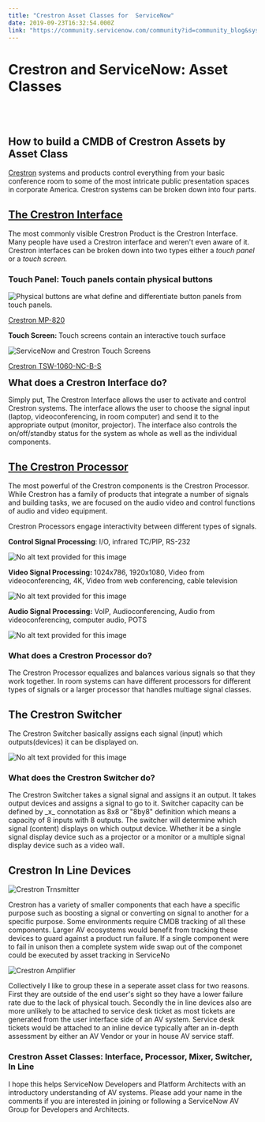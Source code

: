 ```yaml
---
title: "Crestron Asset Classes for  ServiceNow"
date: 2019-09-23T16:32:54.000Z
link: "https://community.servicenow.com/community?id=community_blog&sys_id=0b6187b91b400494fff162c4bd4bcbc6"
---
```


<h1 class="reader-article-header__title t-40 t-black t-normal pv4">Crestron and ServiceNow: Asset Classes</h1>

<div class="reader-author-info__container-wrapper"> </div>
<div id="ember59" class="ember-view"> </div>
<div id="ember61" class="ember-view">
<div class="reader-article-content">
<h2>How to build a CMDB of Crestron Assets by Asset Class</h2>
<p><a href="https://www.crestron.com/" target="_blank" rel="noopener noreferrer nofollow">Crestron</a> systems and products control everything from your basic conference room to some of the most intricate public presentation spaces in corporate America. Crestron systems can be broken down into four parts.</p>
<h2><strong><u>The Crestron Interface</u></strong></h2>
<p>The most commonly visible Crestron Product is the Crestron Interface. Many people have used a Crestron interface and weren&#39;t even aware of it. Crestron interfaces can be broken down into two types either a <em>touch panel </em>or a <em>touch screen.</em></p>
<h3><strong>Touch Panel</strong>: Touch panels contain physical buttons</h3>
<div class="slate-resizable-image-embed slate-image-embed__resize-left"><img src="https://media.licdn.com/dms/image/C4E12AQEMXKk8-JzI5Q/article-inline_image-shrink_1000_1488/0?e&#61;1574899200&amp;v&#61;beta&amp;t&#61;gxBvNCuKqCmMVtQi2wqhQXnDeUqqZm4c3ZfnwRjywAc" alt="Physical buttons are what define and differentiate button panels from touch panels." /></div>
<p><a href="https://www.crestron.com/en-US/Products/Control-Surfaces/Keypads/Presentation-Controllers/MP-B20-B-T" target="_blank" rel="noopener noreferrer nofollow">Crestron MP-820</a></p>
<p><strong>Touch Screen: </strong>Touch screens contain an interactive touch surface</p>
<div class="slate-resizable-image-embed slate-image-embed__resize-left"><img src="https://media.licdn.com/dms/image/C4E12AQE3soDoDUfw9g/article-inline_image-shrink_1000_1488/0?e&#61;1574899200&amp;v&#61;beta&amp;t&#61;BD4DFHDfkQa7DaRyTpVE_gxTS480X98dInRqXDVZg6I" alt="ServiceNow and Crestron Touch Screens" /></div>
<p><a href="https://www.crestron.com/en-US/Products/Control-Surfaces/Touch-Screens/Large-Touch-Screens/TSW-1060-NC-B-S" target="_blank" rel="noopener noreferrer nofollow">Crestron TSW-1060-NC-B-S</a></p>
<p><span style="font-size: 14pt;"><strong>What does a Crestron Interface do?</strong></span></p>
<p>Simply put, The Crestron Interface allows the user to activate and control Crestron systems. The interface allows the user to choose the signal input (laptop, videoconferencing, in room computer) and send it to the appropriate output (monitor, projector). The interface also controls the on/off/standby status for the system as whole as well as the individual components.</p>
<h2><strong><u>The Crestron Processor</u></strong></h2>
<p>The most powerful of the Crestron components is the Crestron Processor. While Crestron has a family of products that integrate a number of signals and building tasks, we are focused on the audio video and control functions of audio and video equipment.</p>
<p>Crestron Processors engage interactivity between different types of signals.</p>
<p><strong>Control Signal Processing</strong>: I/O, infrared TC/PIP, RS-232</p>
<div class="slate-resizable-image-embed slate-image-embed__resize-full-width"><img src="https://media.licdn.com/dms/image/C4D12AQGHrHx7nazUTA/article-inline_image-shrink_400_744/0?e&#61;1574899200&amp;v&#61;beta&amp;t&#61;a4NMxmIxUjw9hQA_YPqyX2w3dHo_Mmd32Z2FhMAaWjo" alt="No alt text provided for this image" /></div>
<p><strong>Video Signal Processing: </strong>1024x786, 1920x1080, Video from videoconferencing, 4K, Video from web conferencing, cable television</p>
<div class="slate-resizable-image-embed slate-image-embed__resize-full-width"><img src="https://media.licdn.com/dms/image/C4D12AQFeuNPZzSa_Gw/article-inline_image-shrink_1500_2232/0?e&#61;1574899200&amp;v&#61;beta&amp;t&#61;dpSG1k_F6gHwwnbke_rrge816qKWUGJJcXQg262sYec" alt="No alt text provided for this image" /></div>
<p><strong>Audio Signal Processing:</strong> VoIP, Audioconferencing, Audio from videoconferencing, computer audio, POTS</p>
<div class="slate-resizable-image-embed slate-image-embed__resize-full-width"><img src="https://media.licdn.com/dms/image/C4D12AQE58LfesLjnFQ/article-inline_image-shrink_1500_2232/0?e&#61;1574899200&amp;v&#61;beta&amp;t&#61;kD-l-bFcNMi0u5fhGuG9YeFZaBSQnSC1r_AgtZJQdsY" alt="No alt text provided for this image" /></div>
<h3>What does a Crestron Processor do?</h3>
<p>The Crestron Processor equalizes and balances various signals so that they work together. In room systems can have different processors for different types of signals or a larger processor that handles multiage signal classes.</p>
<h2>The Crestron Switcher</h2>
<p>The Crestron Switcher basically assigns each signal (input) which outputs(devices) it can be displayed on.</p>
<div class="slate-resizable-image-embed slate-image-embed__resize-full-width"><img src="https://media.licdn.com/dms/image/C4E12AQEZGAjbOFrjOg/article-inline_image-shrink_1000_1488/0?e&#61;1574899200&amp;v&#61;beta&amp;t&#61;qaldJx2A0T4JiN5msQxZEmx--VGD7lwLHBcHel5Lri8" alt="No alt text provided for this image" /></div>
<h3><strong>What does the Crestron Switcher do? </strong></h3>
<p>The Crestron Switcher takes a signal signal and assigns it an output. It takes output devices and assigns a signal to go to it. Switcher capacity can be defined by _x_ connotation as 8x8 or &#34;8by8&#34; definition which means a capacity of 8 inputs with 8 outputs. The switcher will determine which signal (content) displays on which output device. Whether it be a single signal display device such as a projector or a monitor or a multiple signal display device such as a video wall.</p>
<h2>Crestron In Line Devices</h2>
<div class="slate-resizable-image-embed slate-image-embed__resize-left"><img src="https://media.licdn.com/dms/image/C4E12AQHRdQHIQo7hVA/article-inline_image-shrink_1000_1488/0?e&#61;1574899200&amp;v&#61;beta&amp;t&#61;R_7JyUfwQtkIzZ_8eiasKFSV0dkH5X0RzmD5ZzqxkS8" alt="Crestron Trnsmitter" /></div>
<p>Crestron has a variety of smaller components that each have a specific purpose such as boosting a signal or converting on signal to another for a specific purpose. Some environments require CMDB tracking of all these components. Larger AV ecosystems would benefit from tracking these devices to guard against a product run failure. If a single component were to fail in unison then a complete system wide swap out of the componet could be executed by asset tracking in ServiceNo</p>
<div class="slate-resizable-image-embed slate-image-embed__resize-left"><img src="https://media.licdn.com/dms/image/C4E12AQHK7j8Y5RYcBQ/article-inline_image-shrink_400_744/0?e&#61;1574899200&amp;v&#61;beta&amp;t&#61;VMb1qEWWMWEtsIAu1Wl39wBTMEJRjxoN0YdL9Thy_bs" alt="Crestron Amplifier" /></div>
<p>Collectively I like to group these in a seperate asset class for two reasons. First they are outside of the end user&#39;s sight so they have a lower failure rate due to the lack of physical touch. Secondly the in line devices also are more unlikely to be attached to service desk ticket as most tickets are generated from the user interface side of an AV system. Service desk tickets would be attached to an inline device typically after an in-depth assessment by either an AV Vendor or your in house AV service staff.</p>
<h3><strong>Crestron Asset Classes:</strong> Interface, Processor, Mixer, Switcher, In Line</h3>
<p>I hope this helps ServiceNow Developers and Platform Architects with an introductory understanding of AV systems. Please add your name in the comments if you are interested in joining or following a ServiceNow AV Group for Developers and Architects.</p>
</div>
</div>
